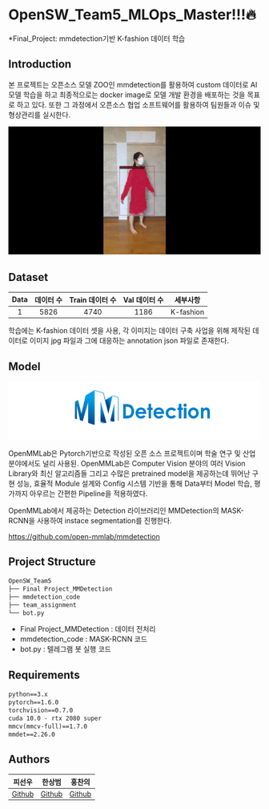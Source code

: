 # OpenSW_Team5_MLOps_Master!!!🔥
*Final_Project: mmdetection기반 K-fashion 데이터 학습

## Introduction

본 프로젝트는 오픈소스 모델 ZOO인 mmdetection를 활용하여 custom 데이터로 AI 모델 학습을 하고 최종적으로는 docker image로 모델 개발 환경을 배포하는 것을 목표로 하고 있다. 또한 그 과정에서 오픈소스 협업 소프트웨어를 활용하여 팀원들과 이슈 및 형상관리를 실시한다.

![predict](https://github.com/SangBeom-Hahn/OpenSW_Team5/blob/main/sample_image/main.jpg)


## Dataset

|Data|데이터 수|Train 데이터 수|Val 데이터 수|세부사항|
|:-:|:-:|:-:|:-:|:-:|
|1|5826|4740|1186|K-fashion|


학습에는 K-fashion 데이터 셋을 사용, 각 이미지는 데이터 구축 사업을 위해 제작된 데이터로 이미지 jpg 파일과 그에 대응하는 annotation json 파일로 존재한다.

## Model

![project_pipeline](https://github.com/SangBeom-Hahn/OpenSW_Team5/blob/main/sample_image/mmdetection.PNG)

OpenMMLab은 Pytorch기반으로 작성된 오픈 소스 프로젝트이며 학술 연구 및 산업 분야에서도 널리 사용된. OpenMMLab은 Computer Vision 분야의 여러 Vision Library와 최신 알고리즘들 그리고 수많은 pretrained model을 제공하는데 뛰어난 구현 성능, 효율적 Module 설계와 Config 시스템 기반을 통해 Data부터 Model 학습, 평가까지 아우르는 간편한 Pipeline을 적용하였다.

OpenMMLab에서 제공하는 Detection 라이브러리인 MMDetection의 MASK-RCNN을 사용하여 instace segmentation를 진행한다.

https://github.com/open-mmlab/mmdetection



## Project Structure

```
OpenSW_Team5
├── Final Project_MMDetection
├── mmdetection_code
├── team_assignment
└── bot.py
```

- Final Project_MMDetection : 데이터 전처리
- mmdetection_code : MASK-RCNN 코드
- bot.py : 텔레그램 봇 실행 코드


## Requirements

```
python==3.x
pytorch==1.6.0
torchvision==0.7.0
cuda 10.0 - rtx 2080 super
mmcv(mmcv-full)==1.7.0
mmdet==2.26.0
```

## Authors

|피선우|한상범|홍찬의|
|:-:|:-:|:-:|
|[Github](https://github.com/SunWoo98Pi)|[Github](https://github.com/SangBeom-Hahn)|[Github](https://github.com/hcu55)|
